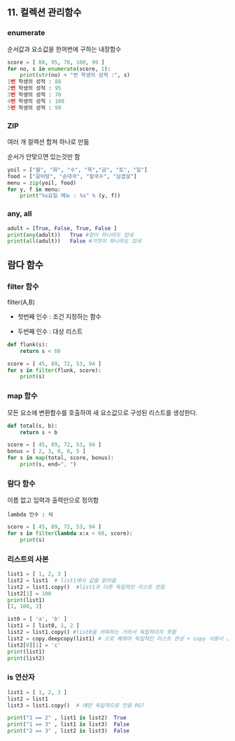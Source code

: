## 11. 컬렉션 관리함수

### enumerate 

순서값과 요소값을 한꺼번에 구하는 내장함수 

```python
score = [ 88, 95, 70, 100, 99 ]
for no, s in enumerate(score, 1):
    print(str(no) + "번 학생의 성적 :", s)
1번 학생의 성적 : 88
2번 학생의 성적 : 95
3번 학생의 성적 : 70
4번 학생의 성적 : 100
5번 학생의 성적 : 99
```



### ZIP

여러 개 컬렉션 합쳐 하나로 만듦

순서가 안맞으면 있는것만 함 

```python
yoil = ["월", "화", "수", "목","금", "토", "일"]
food = ["갈비탕", "순대국", "칼국수", "삼겹살"]
menu = zip(yoil, food)
for y, f in menu:
    print("%s요일 메뉴 : %s" % (y, f))

```



### any, all 

```python
adult = [True, False, True, False ]
print(any(adult))   True #참이 하나라도 있네
print(all(adult))   False #거짓이 하나라도 있네 
```



## 람다 함수

### filter 함수 

filter(A,B)

- 첫번째 인수 : 조건 지정하는 함수

- 두번째 인수  : 대상 리스트 

```python
def flunk(s):
    return s < 60

score = [ 45, 89, 72, 53, 94 ]
for s in filter(flunk, score):
    print(s)
```



### map 함수 

모든 요소에 변환함수를 호출하여 새 요소값으로 구성된 리스트를 생성한다.

```python
def total(s, b):
    return s + b

score = [ 45, 89, 72, 53, 94 ]
bonus = [ 2, 3, 0, 0, 5 ]
for s in map(total, score, bonus):
    print(s, end=", ")

```



### 람다 함수

이름 없고 입력과 출력만으로 정의함

`lambda 인수 : 식` 

```python
score = [ 45, 89, 72, 53, 94 ]
for s in filter(lambda x:x < 60, score):
    print(s)
```



### 리스트의 사본

```python
list1 = [ 1, 2, 3 ]
list2 = list1  # list1에서 값을 읽어옴 
list2 = list1.copy()  #list1과 다른 독립적인 리스트 만듬 
list2[1] = 100 
print(list1)
[1, 100, 3]
```



```python
ist0 = [ 'a', 'b' ]
list1 = [ list0, 1, 2 ]
list2 = list1.copy() #list0을 카피하는 거라서 독립적이지 못함
list2 = copy.deepcopy(list1) # 으로 해줘야 독립적인 리스트 완성 + copy 사용시 [import copy 선언 필요]
list2[0][1] = 'c'
print(list1)
print(list2)

```



### is 연산자

```python
list1 = [ 1, 2, 3 ]
list2 = list1
list3 = list1.copy()  # 얘만 독립적으로 만듬 RG?

print("1 == 2" , list1 is list2)  True
print("1 == 3" , list1 is list3)  False
print("2 == 3" , list2 is list3)  False
```

